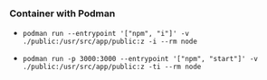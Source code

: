 ### Container with Podman

- `podman run --entrypoint '["npm", "i"]' -v ./public:/usr/src/app/public:z -i --rm node`

- `podman run -p 3000:3000 --entrypoint '["npm", "start"]' -v ./public:/usr/src/app/public:z -ti --rm node`
